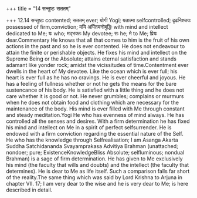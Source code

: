 +++
title = "14 सन्तुष्टः सततम्"

+++
12.14 सन्तुष्टः contented; सततम् ever; योगी Yogi; यतात्मा
selfcontrolled; दृढनिश्चयः possessed of firm,conviction; मयि
अर्पितमनोबुद्धिः with mind and intellect dedicated to Me; यः who;
मद्भक्तः My devotee; सः he; मे to Me; प्रियः dear.Commentary He knows
that all that comes to him is the fruit of his own actions in the past
and so he is ever contented. He does not endeavour to attain the finite
or perishable objects. He fixes his mind and intellect on the Supreme
Being or the Absolute; attains eternal satisfaction and stands adamant
like yonder rock; amidst the vicissitudes of time.Contentment ever
dwells in the heart of My devotee. Like the ocean which is ever full;
his heart is ever full as he has no cravings. He is ever cheerful and
joyous. He has a feeling of fullness whether or not he gets the means
for the bare sustencance of his body. He is satisfied with a little
thing and he does not care whether it is good or not. He never grumbles;
complains or murmurs when he does not obtain food and clothing which are
necessary for the maintenance of the body. His mind is ever filled with
Me through constant and steady meditation.Yogi He who has evenness of
mind always. He has controlled all the senses and desires. With a firm
determination he has fixed his mind and intellect on Me in a spirit of
perfect selfsurrender. He is endowed with a firm conviction regarding
the essential nature of the Self. He who has the knowledge through
Selfrealisation; I am Asanga Akarta Suddha Satchidananda Svayamprakasa
Advitiya Brahman (unattached; nondoer; pure; ExistenceKnowledgeBliss
Absolute; selfluminous; nondual Brahman) is a sage of firm
determination. He has given to Me exclusively his mind (the faculty that
wills and doubts) and the intellect (the faculty that determines). He is
dear to Me as life itself. Such a comparison falls far short of the
reality.The same thing which was said by Lord Krishna to Arjuna in
chapter VII. 17; I am very dear to the wise and he is very dear to Me;
is here described in detail.
